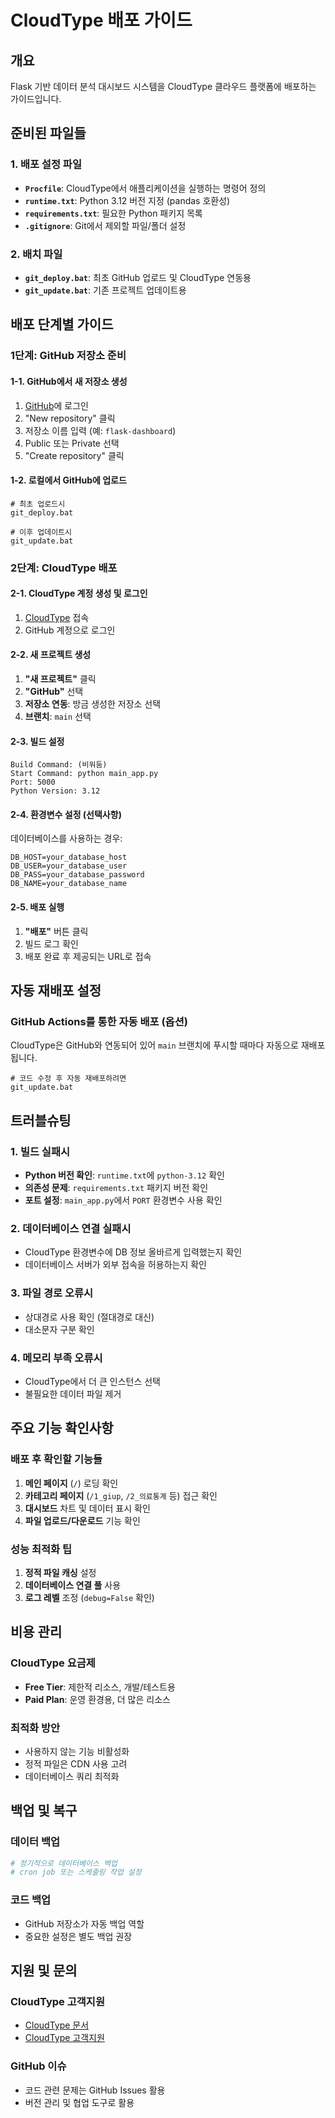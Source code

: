 # CloudType 배포 가이드

## 개요
Flask 기반 데이터 분석 대시보드 시스템을 CloudType 클라우드 플랫폼에 배포하는 가이드입니다.

## 준비된 파일들

### 1. 배포 설정 파일
- **`Procfile`**: CloudType에서 애플리케이션을 실행하는 명령어 정의
- **`runtime.txt`**: Python 3.12 버전 지정 (pandas 호환성)
- **`requirements.txt`**: 필요한 Python 패키지 목록
- **`.gitignore`**: Git에서 제외할 파일/폴더 설정

### 2. 배치 파일
- **`git_deploy.bat`**: 최초 GitHub 업로드 및 CloudType 연동용
- **`git_update.bat`**: 기존 프로젝트 업데이트용

## 배포 단계별 가이드

### 1단계: GitHub 저장소 준비

#### 1-1. GitHub에서 새 저장소 생성
1. [GitHub](https://github.com)에 로그인
2. "New repository" 클릭
3. 저장소 이름 입력 (예: `flask-dashboard`)
4. Public 또는 Private 선택
5. "Create repository" 클릭

#### 1-2. 로컬에서 GitHub에 업로드
```batch
# 최초 업로드시
git_deploy.bat

# 이후 업데이트시
git_update.bat
```

### 2단계: CloudType 배포

#### 2-1. CloudType 계정 생성 및 로그인
1. [CloudType](https://cloudtype.io) 접속
2. GitHub 계정으로 로그인

#### 2-2. 새 프로젝트 생성
1. **"새 프로젝트"** 클릭
2. **"GitHub"** 선택
3. **저장소 연동**: 방금 생성한 저장소 선택
4. **브랜치**: `main` 선택

#### 2-3. 빌드 설정
```
Build Command: (비워둠)
Start Command: python main_app.py
Port: 5000
Python Version: 3.12
```

#### 2-4. 환경변수 설정 (선택사항)
데이터베이스를 사용하는 경우:
```
DB_HOST=your_database_host
DB_USER=your_database_user
DB_PASS=your_database_password
DB_NAME=your_database_name
```

#### 2-5. 배포 실행
1. **"배포"** 버튼 클릭
2. 빌드 로그 확인
3. 배포 완료 후 제공되는 URL로 접속

## 자동 재배포 설정

### GitHub Actions를 통한 자동 배포 (옵션)
CloudType은 GitHub와 연동되어 있어 `main` 브랜치에 푸시할 때마다 자동으로 재배포됩니다.

```batch
# 코드 수정 후 자동 재배포하려면
git_update.bat
```

## 트러블슈팅

### 1. 빌드 실패시
- **Python 버전 확인**: `runtime.txt`에 `python-3.12` 확인
- **의존성 문제**: `requirements.txt` 패키지 버전 확인
- **포트 설정**: `main_app.py`에서 `PORT` 환경변수 사용 확인

### 2. 데이터베이스 연결 실패시
- CloudType 환경변수에 DB 정보 올바르게 입력했는지 확인
- 데이터베이스 서버가 외부 접속을 허용하는지 확인

### 3. 파일 경로 오류시
- 상대경로 사용 확인 (절대경로 대신)
- 대소문자 구분 확인

### 4. 메모리 부족 오류시
- CloudType에서 더 큰 인스턴스 선택
- 불필요한 데이터 파일 제거

## 주요 기능 확인사항

### 배포 후 확인할 기능들
1. **메인 페이지** (`/`) 로딩 확인
2. **카테고리 페이지** (`/1_giup`, `/2_의료통계` 등) 접근 확인
3. **대시보드** 차트 및 데이터 표시 확인
4. **파일 업로드/다운로드** 기능 확인

### 성능 최적화 팁
1. **정적 파일 캐싱** 설정
2. **데이터베이스 연결 풀** 사용
3. **로그 레벨** 조정 (`debug=False` 확인)

## 비용 관리

### CloudType 요금제
- **Free Tier**: 제한적 리소스, 개발/테스트용
- **Paid Plan**: 운영 환경용, 더 많은 리소스

### 최적화 방안
- 사용하지 않는 기능 비활성화
- 정적 파일은 CDN 사용 고려
- 데이터베이스 쿼리 최적화

## 백업 및 복구

### 데이터 백업
```python
# 정기적으로 데이터베이스 백업
# cron job 또는 스케줄링 작업 설정
```

### 코드 백업
- GitHub 저장소가 자동 백업 역할
- 중요한 설정은 별도 백업 권장

## 지원 및 문의

### CloudType 고객지원
- [CloudType 문서](https://docs.cloudtype.io/)
- [CloudType 고객지원](https://cloudtype.io/support)

### GitHub 이슈
- 코드 관련 문제는 GitHub Issues 활용
- 버전 관리 및 협업 도구로 활용